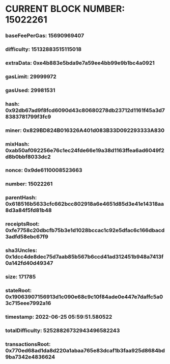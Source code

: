 # CURRENT BLOCK NUMBER: 15022261

### baseFeePerGas: 15690969407
### difficulty: 15132883515115018
### extraData: 0xe4b883e5bda9e7a59ee4bb99e9b1bc4a0921
### gasLimit: 29999972
### gasUsed: 29981531
### hash: 0x92db67ad9f8fcd6090d43c80680278db23712d1161f45a3d78383781799f3fc9
### miner: 0x829BD824B016326A401d083B33D092293333A830
### mixHash: 0xab50af092256e76c1ec24fde66e19a38d1163ffea6ad6049f2d8b0bbf8033dc2
### nonce: 0x9de6110008523663
### number: 15022261
### parentHash: 0x618516b5633cfc662bcc802918a6e4651d85d3e41e14318aa8d3a84f5fd81b48
### receiptsRoot: 0xfe7758c20dbcfb75b3e1d1028bccac1c92e5dfac6c166dbacd3adfd58ebc67f9
### sha3Uncles: 0x1dcc4de8dec75d7aab85b567b6ccd41ad312451b948a7413f0a142fd40d49347
### size: 171785
### stateRoot: 0x19063907156913d1c090e68c9c10f84ade0e447e7daffc5a03c715eee7992a16
### timestamp: 2022-06-25 05:59:51.580522
### totalDifficulty: 52528826732943496582243
### transactionsRoot: 0x770ed68ad1da8d220a1abaa765e83dcaf1b3faa925d8684bd9ba7342e4836624
